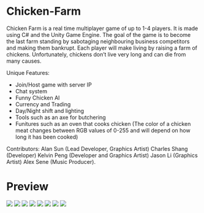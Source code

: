 # Chicken-Farm

Chicken Farm is a real time multiplayer game of up to 1-4 players. It is made using C# and the Unity Game Engine. The goal of the game is to become the last farm standing by sabotaging neighbouring business competitors and making them bankrupt. Each player will make living by raising a farm of chickens. Unfortunately, chickens don’t live very long and can die from many causes. 

Unique Features:
* Join/Host game with server IP
* Chat system
* Funny Chicken AI
* Currency and Trading
* Day/Night shift and lighting
* Tools such as an axe for butchering
* Funitures such as an oven that cooks chicken (The color of a chicken meat changes between RGB values of 0-255 and will depend on how long it has been cooked)

Contributors: 
Alan Sun (Lead Developer, Graphics Artist)
Charles Shang (Developer)
Kelvin Peng (Developer and Graphics Artist)
Jason Li (Graphics Artist)
Alex Sene (Music Producer).

# Preview
![](ChickenFarm/images/preview/image1.png)
![](ChickenFarm/images/preview/image2.png)
![](ChickenFarm/images/preview/image3.png)
![](ChickenFarm/images/preview/image4.png)
![](ChickenFarm/images/preview/image5.png)
![](ChickenFarm/images/preview/image6.png)
![](ChickenFarm/images/preview/image7.png)
![](ChickenFarm/images/preview/image8.png)
